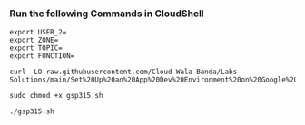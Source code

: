 ### Run the following Commands in CloudShell

```
export USER_2=
export ZONE=
export TOPIC=
export FUNCTION=
```
```
curl -LO raw.githubusercontent.com/Cloud-Wala-Banda/Labs-Solutions/main/Set%20Up%20an%20App%20Dev%20Environment%20on%20Google%20Cloud%20Challenge%20Lab/gsp315.sh

sudo chmod +x gsp315.sh

./gsp315.sh
```
